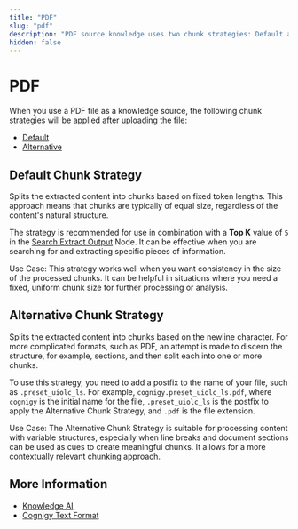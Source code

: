 ```yaml
---
title: "PDF"
slug: "pdf"
description: "PDF source knowledge uses two chunk strategies: Default and Alternative."
hidden: false
---
```


# PDF

When you use a PDF file as a knowledge source, the following chunk strategies will be applied after uploading the file:

- [Default](#default-chunk-strategy)
- [Alternative](#alternative-chunk-strategy)

## Default Chunk Strategy

Splits the extracted content into chunks based on fixed token lengths. This approach means that chunks are typically of equal size, regardless of the content's natural structure.

The strategy is recommended for use in combination with a **Top K** value of `5` in the [Search Extract Output](../../ai/flow-nodes/other-nodes/search-extract-output.md) Node.
It can be effective when you are searching for and extracting specific pieces of information.

Use Case: This strategy works well when you want consistency in the size of the processed chunks. It can be helpful in situations where you need a fixed, uniform chunk size for further processing or analysis.

## Alternative Chunk Strategy

Splits the extracted content into chunks based on the newline character.
For more complicated formats, such as PDF, an attempt is made to discern the structure, for example, sections,
and then split each into one or more chunks.

To use this strategy, you need to add a postfix to the name of your file, such as `.preset_uiolc_ls`. For example, `cognigy.preset_uiolc_ls.pdf`, where `cognigy` is the initial name for the file, `.preset_uiolc_ls` is the postfix to apply the Alternative Chunk Strategy, and `.pdf` is the file extension.

Use Case: The Alternative Chunk Strategy is suitable for processing content with variable structures, especially when line breaks and document sections can be used as cues to create meaningful chunks. It allows for a more contextually relevant chunking approach.

## More Information

- [Knowledge AI](overview.md)
- [Cognigy Text Format](ctxt.md)
